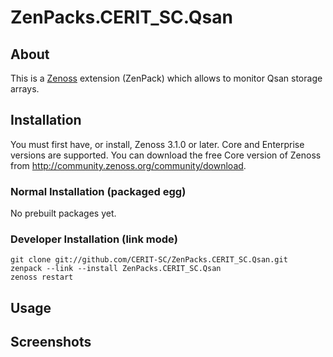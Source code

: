 # ZenPacks.CERIT_SC.Qsan

## About

This is a [Zenoss](http://www.zenoss.com) extension (ZenPack) which allows
to monitor Qsan storage arrays.

## Installation

You must first have, or install, Zenoss 3.1.0 or later. Core and Enterprise
versions are supported. You can download the free Core version of Zenoss
from <http://community.zenoss.org/community/download>.

### Normal Installation (packaged egg)

No prebuilt packages yet.

### Developer Installation (link mode)

    git clone git://github.com/CERIT-SC/ZenPacks.CERIT_SC.Qsan.git
    zenpack --link --install ZenPacks.CERIT_SC.Qsan
    zenoss restart

## Usage

## Screenshots
